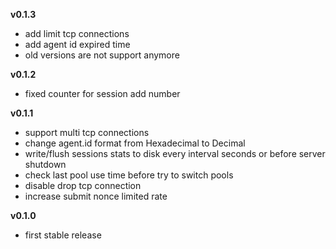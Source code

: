 **v0.1.3**

* add limit tcp connections
* add agent id expired time
* old versions are not support anymore

**v0.1.2**

* fixed counter for session add number

**v0.1.1**

* support multi tcp connections
* change agent.id format from Hexadecimal to Decimal
* write/flush sessions stats to disk every interval seconds or before server shutdown
* check last pool use time before try to switch pools
* disable drop tcp connection
* increase submit nonce limited rate

**v0.1.0**

* first stable release